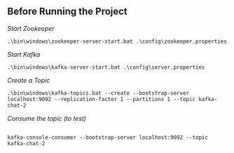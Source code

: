 


## Before Running the Project 

*Start Zookeeper*
```shell script
.\bin\windows\zookeeper-server-start.bat .\config\zookeeper.properties
```

*Start Kafka*
```shell script
.\bin\windows\kafka-server-start.bat .\config\server.properties
```

*Create a Topic*
```
.\bin\windows\kafka-topics.bat --create --bootstrap-server localhost:9092 --replication-factor 1 --partitions 1 --topic kafka-chat-2
```

*Consume the topic (to test)*
```shell script

kafka-console-consumer --bootstrap-server localhost:9092 --topic kafka-chat-2
```
